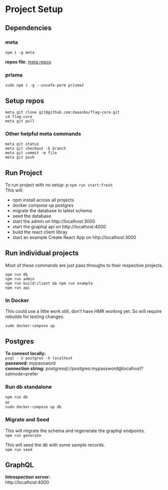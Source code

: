 # Project Setup

## Dependencies

### meta

`npm i -g meta`

**repos file**: [meta repos](./.meta)

### prisma

`sudo npm i -g --unsafe-perm prisma2`

## Setup repos

```console
meta git clone git@github.com:daaasbu/flag-core.git
cd flag-core
meta git pull
```

### Other helpful meta commands

`meta git status`  
`meta git checkout -b branch`  
`meta git commit -m file`  
`meta git push`

## Run Project

To run project with no setup: p
`npm run start:fresh`  
This will:

- npm install across all projects
- docker compose up postgres
- migrate the database to latest schema
- seed the database
- start the admin on http://localhost:3000
- start the graphql api on http://localhost:4000
- build the react client libray
- start an example Create React App on http://localhost:3000

## Run individual projects

Most of these commands are just pass throughs to their respective projects.

`npm run db`  
`npm run admin`  
`npm run build:client && npm run example`  
`npm run api`

### In Docker

This could use a little work still, don't have HMR working yet. So will require rebuilds for testing changes.

`sudo docker-compose up`

## Postgres

**To connect locally:**  
`psql - U postgres -h localhost`  
**password:** mypassword  
**connection string:** postgresql://postgres:mypassword@localhost?sslmode=prefer

### Run db standalone

`npm run db`  
or  
`sudo docker-compose up db`

### Migrate and Seed

This will migrate the schema and regenerate the graphql endpoints.  
`npm run generate`

This will seed the db with some sample records.  
`npm run seed`

## GraphQL

**Introspection server:**  
http://localhost:4000
